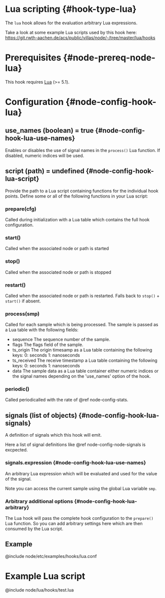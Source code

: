 # Lua scripting {#hook-type-lua}

The `lua` hook allows for the evaluation arbitrary Lua expressions.

Take a look at some example Lua scripts used by this hook here:
https://git.rwth-aachen.de/acs/public/villas/node/-/tree/master/lua/hooks

# Prerequisites {#node-prereq-node-lua}

This hook requires [Lua](https://www.lua.org/) (>= 5.1).

# Configuration {#node-config-hook-lua}

## use_names (boolean) = true {#node-config-hook-lua-use-names}

Enables or disables the use of signal names in the `process()` Lua function.
If disabled, numeric indices will be used.

## script (path) = undefined {#node-config-hook-lua-script}

Provide the path to a Lua script containing functions for the individual hook points.
Define some or all of the following functions in your Lua script:

### prepare(cfg)

Called during initialization with a Lua table which contains the full hook configuration.

### start()

Called when the associated node or path is started

### stop()

Called when the associated node or path is stopped

### restart()

Called when the associated node or path is restarted.
Falls back to `stop()` + `start()` if absent.

### process(smp)

Called for each sample which is being processed.
The sample is passed as a Lua table with the following fields:

- sequence     The sequence number of the sample.
- flags        The flags field of the sample.
- ts_origin    The origin timesamp as a Lua table containing
               the following keys:
                   0: seconds
                   1: nanoseconds
- ts_received  The receive timestamp a Lua table containing
               the following keys:
                   0: seconds
                   1: nanoseconds
- data         The sample data as a Lua table container either
               numeric indices or the signal names depending
               on the 'use_names' option of the hook.

### periodic()

Called periodicalled with the rate of @ref node-config-stats.

## signals (list of objects) {#node-config-hook-lua-signals}

A definition of signals which this hook will emit.

Here a list of signal definitions like @ref node-config-node-signals is excpected.

### signals.expression {#node-config-hook-lua-use-names}

An arbitrary Lua expression which will be evaluated and used for the value of the signal.

Note you can access the current sample using the global Lua variable `smp`.


### Arbitrary additional options {#node-config-hook-lua-arbitrary}

The Lua hook will pass the complete hook configuration to the `prepare()` Lua function.
So you can add arbitrary settings here which are then consumed by the Lua script.

## Example

@include node/etc/examples/hooks/lua.conf

# Example Lua script

@include node/lua/hooks/test.lua
